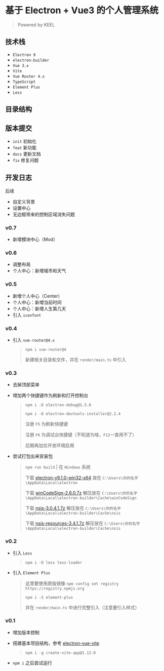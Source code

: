 # 基于 Electron + Vue3 的个人管理系统

> Powered by KEEL



## 技术栈

- `Electron 9` 
- `electron-builder`
- `Vue 3.x`
- `Vite`
- `Vue Router 4.x`
- `TypeScript`
- `Element Plus`
- `Less`



## 目录结构

## 版本提交

- `init` 初始化
- `feat` 新功能
- `docs` 更新文档
- `fix` 修复问题



## 开发日志

后续

- 自定义背景
- 设置中心
- 无边框带来的控制区域消失问题

### v0.7

- 新增模块中心（Mod）

### v0.6

- 调整布局
- 个人中心：新增城市和天气

### v0.5

- 新增个人中心（Center）
- 个人中心：新增当前时间
- 个人中心：新增人生第几天
- 引入 `iconfont`

### v0.4

- 引入 `vue-router@4.x`

  > `npm i vue-router@4`
  >
  > 新建相关目录和文件，并在 `render/main.ts` 中引入

### v0.3

- 去掉顶部菜单

- 增加两个快捷键作为刷新和打开控制台

  > `npm i -D electron-debug@1.5.0`
  >
  > `npm i -D electron-devtools-installer@2.2.4`
  >
  > 注册 `F5` 为刷新快捷键
  >
  > 注册 `F6` 为调试台快捷键（不知道为啥，`F12`一直用不了）
  >
  > 后期再加仅开发环境启用

- 尝试打包出来安装包

  > `npm run build` | 在 `Windows` 系统
  >
  > 下载 [electron-v9.1.0-win32-x64](https://github.com/electron/electron/releases/download/v9.1.0/electron-v9.1.0-win32-x64.zip) 放在 `C:\Users\你的名字\AppData\Local\electron`
  >
  > 下载 [winCodeSign-2.6.0.7z](https://github.com/electron-userland/electron-builder-binaries/releases/download/winCodeSign-2.6.0/winCodeSign-2.6.0.7z) 解压放在 `C:\Users\你的名字\AppData\Local\electron-builder\Cache\winCodeSign`
  >
  > 下载 [nsis-3.0.4.1.7z](https://github.com/electron-userland/electron-builder-binaries/releases/download/nsis-3.0.4.1/nsis-3.0.4.1.7z) 解压放在 `C:\Users\你的名字\AppData\Local\electron-builder\Cache\nsis`
  >
  > 下载 [nsis-resources-3.4.1.7z](https://github.com/electron-userland/electron-builder-binaries/releases/download/nsis-resources-3.4.1/nsis-resources-3.4.1.7z) 解压放在 `C:\Users\你的名字\AppData\Local\electron-builder\Cache\nsis`

### v0.2

- 引入 `Less` 

  > `npm i -D less less-loader`

- 引入 `Element Plus` 

  > 这里要使用原版镜像 `npm config set registry https://registry.npmjs.org`
  >
  > `npm i -S element-plus`
  >
  > 并在 `render/main.ts` 中进行完整引入（注意要引入样式）

### v0.1

- 增加版本控制

- 搭建基本项目结构，参考 [electron-vue-vite](https://github.com/caoxiemeihao/electron-vue-vite)

  > `npm i -g create-vite-app@1.12.0`

- `npm i` 之后尝试运行
